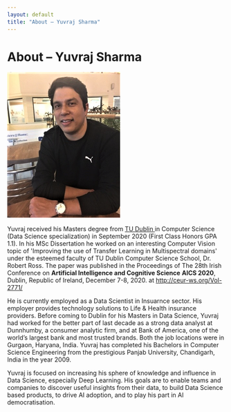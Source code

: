 ```yaml
---
layout: default
title: "About – Yuvraj Sharma"
---
```


<h1> About – Yuvraj Sharma </h1>

![](/images/me3.png)

Yuvraj received his Masters degree from <a href="https://www.tudublin.ie/"> TU Dublin </a>  in Computer Science (Data Science specialization) in September 2020 (First Class Honors GPA 1.1). In his MSc Dissertation he worked on an interesting Computer Vision topic of 'Improving the use of Transfer Learning in Multispectral domains' under the esteemed faculty of TU Dublin Computer Science School, Dr. Robert Ross. The paper was published in the Proceedings of The 28th Irish Conference on **Artificial Intelligence and Cognitive Science** **AICS 2020**, Dublin, Republic of Ireland, December 7-8, 2020. at http://ceur-ws.org/Vol-2771/

He is currently employed as a Data Scientist in Insuarnce sector. His employer provides technology solutions to Life & Health insurance providers. Before coming to Dublin for his Masters in Data Science, Yuvraj had worked for the better part of last decade as a  strong data analyst at Dunnhumby, a consumer analytic firm, and at Bank of America, one of the world’s largest bank and most trusted brands. Both the job locations were in Gurgaon, Haryana, India. Yuvraj has completed his Bachelors in Computer Science Engineering from the prestigious Panjab University, Chandigarh, India in the year 2009. 

Yuvraj is focused on increasing his sphere of knowledge and influence in Data Science, especially Deep Learning. His goals are to enable teams and companies to discover useful insights from their data, to build Data Science based products, to drive AI adoption, and to play his part in AI democratisation. 
